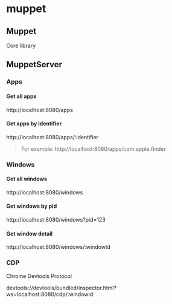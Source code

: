 # muppet

## Muppet

Core library

## MuppetServer

### Apps

#### Get all apps

http://localhost:8080/apps

#### Get apps by identifier

http://localhost:8080/apps/:identifier
> For example: http://localhost:8080/apps/com.apple.finder

### Windows

#### Get all windows

http://localhost:8080/windows

#### Get windows by pid

http://localhost:8080/windows?pid=123

#### Get window detail

http://localhost:8080/windows/:windowId

### CDP

Chrome Devtools Protocol

devtools://devtools/bundled/inspector.html?ws=localhost:8080/cdp/:windowId
